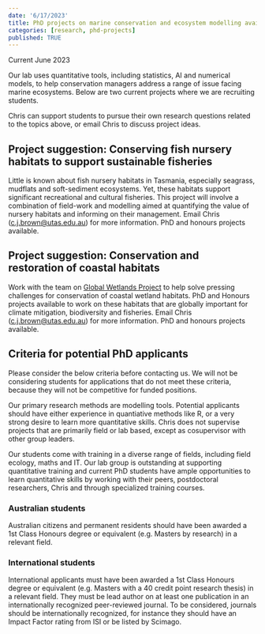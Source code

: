 ```yaml
---
date: '6/17/2023'
title: PhD projects on marine conservation and ecosystem modelling available
categories: [research, phd-projects]
published: TRUE
---
```


Current June 2023

Our lab uses quantitative tools, including statistics, AI and numerical models, to help conservation managers address a range of issue facing marine ecosystems. Below are two current projects where we are recruiting students.

Chris can support students to pursue their own research questions related to the topics above, or email Chris to discuss project ideas. 

## Project suggestion: Conserving fish nursery habitats to support sustainable fisheries
Little is known about fish nursery habitats in Tasmania, especially seagrass, mudflats and soft-sediment ecosystems. Yet, these habitats support significant recreational and cultural fisheries. This project will involve a combination of field-work and modelling aimed at quantifying the value of nursery habitats and informing on their management. Email Chris (c.j.brown@utas.edu.au) for more information. PhD and honours projects available.

## Project suggestion: Conservation and restoration of coastal habitats
Work with the team on [Global Wetlands Project](https://globalwetlandsproject.org/) to help solve pressing challenges for conservation of coastal wetland habitats. PhD and Honours projects available to work on these habitats that are globally important for climate mitigation, biodiversity and fisheries. Email Chris (c.j.brown@utas.edu.au) for more information. PhD and honours projects available.

## Criteria for potential PhD applicants

Please consider the below criteria before contacting us. We will not be considering students for applications that do not meet these criteria, because they will not be competitive for funded positions. 

Our primary research methods are modelling tools. Potential applicants should have either experience in quantiative methods like R, or a very strong desire to learn more quantitative skills. Chris does not supervise projects that are primarily field or lab based, except as cosupervisor with other group leaders.

Our students come with training in a diverse range of fields, including field ecology, maths and IT. Our lab group is outstanding at supporting quantitative training and current PhD students have ample opportunities to learn quantitative skills by working with their peers, postdoctoral researchers, Chris and through specialized training courses.

### Australian students

Australian citizens and permanent residents should have been awarded a 1st Class Honours degree or equivalent (e.g. Masters by research) in a relevant field.

### International students

International applicants must have been awarded a 1st Class Honours degree or equivalent (e.g. Masters with a 40 credit point research thesis) in a relevant field. They must be lead author on at least one publication in an internationally recognized peer-reviewed journal. To be considered, journals should be internationally recognized, for instance they should have an Impact Factor rating from ISI or be listed by Scimago.
